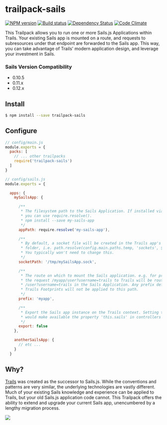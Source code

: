 # trailpack-sails

[![NPM version][npm-image]][npm-url]
[![Build status][ci-image]][ci-url]
[![Dependency Status][daviddm-image]][daviddm-url]
[![Code Climate][codeclimate-image]][codeclimate-url]

This Trailpack allows you to run one or more Sails.js Applications within Trails.
Your existing Sails app is mounted on a route, and requests to subresources under
that endpoint are forwarded to the Sails app. This way, you can take advantage
of Trails' modern application design, and leverage your investment in Sails.

### Sails Version Compatibility
- 0.10.5
- 0.11.x
- 0.12.x

## Install

```sh
$ npm install --save trailpack-sails
```

## Configure

```js
// config/main.js
module.exports = {
  packs: [
    // ... other trailpacks
    require('trailpack-sails')
  ]
}
```

```js
// config/sails.js
module.exports = {

  apps: {
    mySailsApp: {

      /**
       * The filesystem path to the Sails Application. If installed via npm,
       * you can use require.resolve().
       * npm install --save my-sails-app
       */
      appPath: require.resolve('my-sails-app'),

      /**
       * By default, a socket file will be created in the Trails app's temp
       * folder, i.e. path.resolve(config.main.paths.temp, 'sockets', ${appName}.sock).
       * You typically won't need to change this.
       */
      socketPath: '/tmp/mySailsApp.sock',

      /**
       * The route on which to mount the Sails application. e.g. for prefix=sails,
       * the request /myapp/user?username=trails to Trails will be routed to
       * /user?username=trails in the Sails Application. Any prefix defined in
       * Trails Footprints will not be applied to this path.
       */
      prefix: 'myapp',

      /**
       * Export the Sails app instance on the Trails context. Setting this to 'true'
       * would make available the property 'this.sails' in controllers and services.
       */
      export: false
    },

    anotherSailsApp: {
      // etc ...
    }
  }
```

## Why?

[Trails](http://trailsjs.io) was created as the successor to Sails.js. While
the conventions and patterns are very similar, the underlying technologies are
vastly different. Much of your existing Sails knowledge and experience can be
applied to Trails, but your old Sails.js application code cannot. This Trailpack
offers the ability to extend and upgrade your current Sails app, unencumbered
by a lengthy migration process.

<img src="http://i.imgur.com/dCjNisP.png">

[npm-image]: https://img.shields.io/npm/v/trailpack-sails.svg?style=flat-square
[npm-url]: https://npmjs.org/package/trailpack-sails
[ci-image]: https://img.shields.io/travis/trailsjs/trailpack-sails/master.svg?style=flat-square
[ci-url]: https://travis-ci.org/trailsjs/trailpack-sails
[daviddm-image]: http://img.shields.io/david/trailsjs/trailpack-sails.svg?style=flat-square
[daviddm-url]: https://david-dm.org/trailsjs/trailpack-sails
[codeclimate-image]: https://img.shields.io/codeclimate/github/trailsjs/trailpack-sails.svg?style=flat-square
[codeclimate-url]: https://codeclimate.com/github/trailsjs/trailpack-sails

